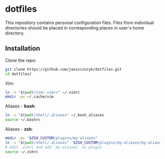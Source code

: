 # dotfiles

This repository contains personal configuration files.
Files from individual directories should be placed in corresponding places in user's home directory.

## Installation

Clone the repo:
```bash
git clone https://github.com/janszczuryk/dotfiles.git
cd dotfiles/
```

Vim:
```bash
ln -s "$(pwd)/vim/.vimrc" ~/.vimrc
mkdir -pv ~/.cache/vim
```

Aliases - **bash**:
```bash
ln -s "$(pwd)/shell/.aliases" ~/.bash_aliases
source ~/.bashrc
```

Aliases - **zsh**:
```bash
mkdir -pv "$ZSH_CUSTOM/plugins/my-aliases"
ln -s "$(pwd)/shell/.aliases" "$ZSH_CUSTOM/plugins/my-aliases/my-aliases.plugin.zsh"
# edit .zshrc and add `my-aliases` as plugin
source ~/.zshrc
```
